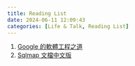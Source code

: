 ```yaml
---
title: Reading List
date: 2024-06-11 12:09:43
categories: [Life & Talk, Reading List]
---
```

1. [Google 的軟體工程之道](https://johnliutw.medium.com/list/google-4cfac4644843)
2. [Sqlmap 文檔中文版](https://octobug.gitbooks.io/sqlmap-wiki-zhcn/content/)